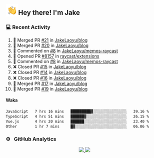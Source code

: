 <img alt="Night Coding" src="./assets/Hand%20Wave.gif" width='40' align="left"/><h2>Hey there! I'm Jake</h2>

### 💻 Recent Activity

<!--RECENT_ACTIVITY:start-->
1. 🎉 Merged PR [#21](https://github.com/JakeLaoyu/blog/pull/21) in [JakeLaoyu/blog](https://github.com/JakeLaoyu/blog)<br>
2. 🎉 Merged PR [#20](https://github.com/JakeLaoyu/blog/pull/20) in [JakeLaoyu/blog](https://github.com/JakeLaoyu/blog)<br>
3. 💬 Commented on [#8](https://github.com/JakeLaoyu/memos-raycast/issues/8#issuecomment-1700292684) in [JakeLaoyu/memos-raycast](https://github.com/JakeLaoyu/memos-raycast)<br>
4. 💪 Opened PR [#8157](https://github.com/raycast/extensions/pull/8157) in [raycast/extensions](https://github.com/raycast/extensions)<br>
5. 💬 Commented on [#8](https://github.com/JakeLaoyu/memos-raycast/issues/8#issuecomment-1700136802) in [JakeLaoyu/memos-raycast](https://github.com/JakeLaoyu/memos-raycast)<br>
6. ❌ Closed PR [#15](https://github.com/JakeLaoyu/blog/pull/15) in [JakeLaoyu/blog](https://github.com/JakeLaoyu/blog)<br>
7. ❌ Closed PR [#14](https://github.com/JakeLaoyu/blog/pull/14) in [JakeLaoyu/blog](https://github.com/JakeLaoyu/blog)<br>
8. ❌ Closed PR [#16](https://github.com/JakeLaoyu/blog/pull/16) in [JakeLaoyu/blog](https://github.com/JakeLaoyu/blog)<br>
9. 🎉 Merged PR [#17](https://github.com/JakeLaoyu/blog/pull/17) in [JakeLaoyu/blog](https://github.com/JakeLaoyu/blog)<br>
10. 🎉 Merged PR [#19](https://github.com/JakeLaoyu/blog/pull/19) in [JakeLaoyu/blog](https://github.com/JakeLaoyu/blog)<br>
<!--RECENT_ACTIVITY:end-->

#### Waka

<!--START_SECTION:waka-->

```text
JavaScript   7 hrs 16 mins   █████████▓░░░░░░░░░░░░░░░   39.16 %
TypeScript   4 hrs 51 mins   ██████▓░░░░░░░░░░░░░░░░░░   26.15 %
Vue.js       4 hrs 20 mins   ██████░░░░░░░░░░░░░░░░░░░   23.40 %
Other        1 hr 7 mins     █▓░░░░░░░░░░░░░░░░░░░░░░░   06.06 %
```

<!--END_SECTION:waka-->

### ⚙️ &nbsp; GitHub Analytics

<p align="center">
<a href="https://github.com/JakeLaoyu">
  <img height="180em" src="https://github-readme-stats-eight-theta.vercel.app/api?username=jakelaoyu&show_icons=true&theme=algolia&include_all_commits=true&count_private=true"/>
  <img height="180em" src="https://github-readme-stats-eight-theta.vercel.app/api/top-langs/?username=jakelaoyu&layout=compact&langs_count=8&theme=algolia&hide=html&count_private=true"/>
</a>
</p>

<!-- ### 🤝🏻 &nbsp; Connect with Me

<p align="center">
<a href="https://i.jakeyu.top"><img src="https://img.shields.io/badge/-i.jakeyu.top-3423A6?style=flat&logo=Google-Chrome&logoColor=white"/></a>
<a href="mailto:jake.laoyu@gmail.com"><img src="https://img.shields.io/badge/-jake.laoyu@gmail.com-D14836?style=flat&logo=Gmail&logoColor=white"/></a>
</p> -->
